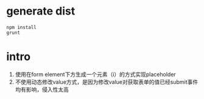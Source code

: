# generate dist
```
npm install
grunt
```

# intro
1. 使用在form element下方生成一个元素（i）的方式实现placeholder
2. 不使用动态修改value方式，是因为修改value对获取表单的值已经submit事件均有影响，侵入性太高